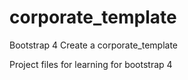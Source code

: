 # corporate_template
Bootstrap 4 Create a corporate_template

Project files for learning for bootstrap 4
